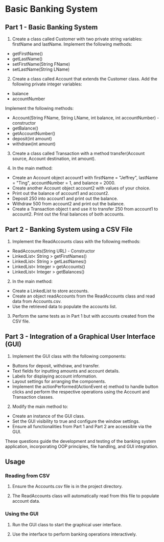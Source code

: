 # Basic Banking System

## Part 1 - Basic Banking System

1. Create a class called Customer with two private string variables: firstName and lastName. Implement the following methods:

- getFirstName()
- getLastName()
- setFirstName(String FName)
- setLastName(String LName)

2. Create a class called Account that extends the Customer class. Add the following private integer variables:

- balance
- accountNumber

Implement the following methods:

- Account(String FName, String LName, int balance, int accountNumber) - constructor
- getBalance()
- getAccountNumber()
- deposit(int amount)
- withdraw(int amount)

3. Create a class called Transaction with a method transfer(Account source, Account destination, int amount).

4. In the main method:

- Create an Account object account1 with firstName = "Jeffrey", lastName = "Ting", accountNumber = 1, and balance = 2000.
- Create another Account object account2 with values of your choice.
- Print out the balance of account1 and account2.
- Deposit 250 into account1 and print out the balance.
- Withdraw 500 from account2 and print out the balance.
- Create a Transaction object t and use it to transfer 250 from account1 to account2. Print out the final balances of both accounts.

## Part 2 - Banking System using a CSV File

1. Implement the ReadAccounts class with the following methods:

- ReadAccounts(String URL) - Constructor
- LinkedList< String > getFirstNames()
- LinkedList< String > getLastNames()
- LinkedList< Integer > getAccounts()
- LinkedList< Integer > getBalances()
2. In the main method:

- Create a LinkedList<Account> to store accounts.
- Create an object readAccounts from the ReadAccounts class and read data from Accounts.csv.
- Use the retrieved data to populate the accounts list.
3. Perform the same tests as in Part 1 but with accounts created from the CSV file.

## Part 3 - Integration of a Graphical User Interface (GUI)

1. Implement the GUI class with the following components:

- Buttons for deposit, withdraw, and transfer.
- Text fields for inputting amounts and account details.
- Labels for displaying account information.
- Layout settings for arranging the components.
- Implement the actionPerformed(ActionEvent e) method to handle button clicks and perform the respective operations using the Account and Transaction classes.

2. Modify the main method to:

- Create an instance of the GUI class.
- Set the GUI visibility to true and configure the window settings.
- Ensure all functionalities from Part 1 and Part 2 are accessible via the GUI.

These questions guide the development and testing of the banking system application, incorporating OOP principles, file handling, and GUI integration.

## Usage

### Reading from CSV
1. Ensure the Accounts.csv file is in the project directory.

2. The ReadAccounts class will automatically read from this file to populate account data.

### Using the GUI
1. Run the GUI class to start the graphical user interface.

2. Use the interface to perform banking operations interactively.